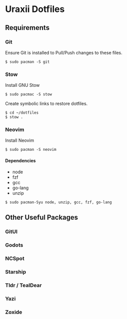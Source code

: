 # Uraxii Dotfiles

## Requirements

### Git

Ensure Git is installed to Pull/Push changes to these files.

```
$ sudo pacman -S git
```

### Stow

Install GNU Stow

```
$ sudo pacmac -S stow
```

Create symbolic links to restore dotfiles.

```
$ cd ~/dotfiles
$ stow .
```

### Neovim

Install Neovim

```
$ sudo pacman -S neovim
```

#### Dependencies

- node
- fzf
- gcc
- go-lang
- unzip

```
$ sudo pacman-Syu node, unzip, gcc, fzf, go-lang
```

## Other Useful Packages

### GitUI

### Godots

### NCSpot

### Starship

### Tldr / TealDear

### Yazi

### Zoxide
